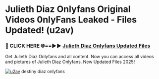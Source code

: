 # Julieth Diaz Onlyfans Original Videos 0nlyFans Leaked - Files Updated! (u2av)

<h3>🔴 CLICK HERE 🌐==►► <a href="https://tinyurl.com/2jnfzry5" rel="nofollow">Julieth Diaz Onlyfans Updated Files</a></h3>

Get Julieth Diaz Onlyfans and all content. Now you can access all videos and pictures of Julieth Diaz Onlyfans. New Updated Files 2025!

[![u2av](https://i.imgur.com/GyGTBgg.gif)](https://tinyurl.com/2jnfzry5)
destiny diaz onlyfans